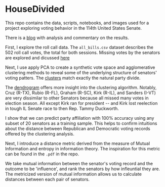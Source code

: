 # HouseDivided
This repo contains the data, scripts, notebooks, and images used for a project exploring voting behavior in the 114th United States Senate.

There is a [blog](http://www.adammassachi.com/senate-114/) with analysis and commentary on the results. 

First, I explore the roll call data. The `all_bills.csv` dataset describes the 502 roll call votes, the total for both sessions. Missing votes by the senators are explored and dicussed [here](http://www.adammassachi.com/missing-votes/) 

Next, I use apply PCA to create a synthetic vote space and agglomerative clustering methods to reveal some of the underlying structure of senators' voting patters. The [clusters](http://www.adammassachi.com/clusters/) match exactly the natural party divide. 

The [dendrogram](http://www.adammassachi.com/clusters/dendrogram.png) offers more insight into the clustering algorithm. Notably, Cruz (R-TX), Rubio (R-FL), Graham (R-SC), Kirk (R-IL), and Sanders (I-VT) are very dissimilar to other Senators because all missed many votes in election season. All except Kirk ran for president -- and Kirk lost reelection in tough IL Senate race to then Rep. Tammy Duckworth. 

I show that we can predict party affiliation with 100% accuracy using any subset of 20 senators as a training sample. This helps to confirm intuitions about the distance between Republican and Democratic voting records offered by the clustering analysis. 

Next, I introduce a distance metric derived from the measure of Mutual Information and entropy in information theory. The inspiration for this metric can be found in the `.pdf` in the repo. 

We take mutual information between the senator's voting record and the outcome to be 'influence', and rank the senators by how infleuntial they are. The metricized version of mutual information allows us to  calculate distances between each pair of senators. 
